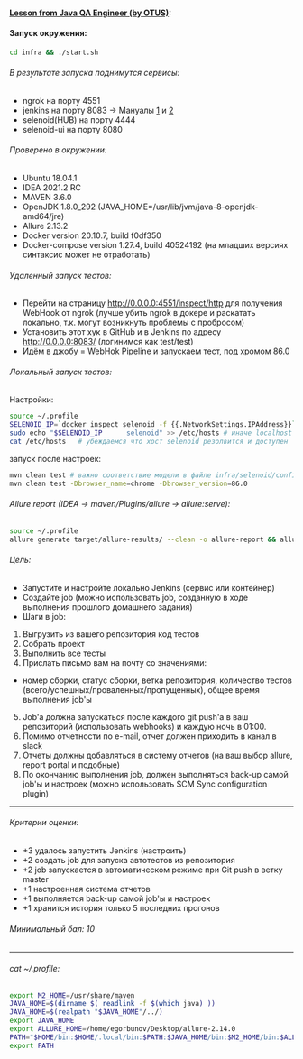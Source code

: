 #### [Lesson from Java QA Engineer (by OTUS)][link]:
#### Запуск окружения:
```bash
cd infra && ./start.sh
```
###### В результате запуска поднимутся сервисы:
- ngrok на порту 4551
- jenkins на порту 8083 -> Мануалы [1][Jenkins-docker-compose] и [2][jenkinsTutorial]
- selenoid(HUB) на порту 4444
- selenoid-ui на порту 8080

###### Проверено в окружении:
- Ubuntu 18.04.1
- IDEA 2021.2 RC
- MAVEN 3.6.0
- OpenJDK 1.8.0_292 (JAVA_HOME=/usr/lib/jvm/java-8-openjdk-amd64/jre)
- Allure 2.13.2
- Docker version 20.10.7, build f0df350 
- Docker-compose version 1.27.4, build 40524192 (на младших версиях синтаксис может не отработать)

###### Удаленный запуск тестов:
- Перейти на страницу http://0.0.0.0:4551/inspect/http для получения WebHook от ngrok (лучше убить ngrok в докере и раскатать локально, т.к. могут возникнуть проблемы с пробросом)
- Установить этот хук в GitHub и в Jenkins по адресу http://0.0.0.0:8083/ (логинимся как test/test)
- Идём в джобу = WebHok Pipeline и запускаем тест, под хромом 86.0

###### Локальный запуск тестов:
Настройки:
```bash
source ~/.profile
SELENOID_IP=`docker inspect selenoid -f {{.NetworkSettings.IPAddress}}`
sudo echo "$SELENOID_IP      selenoid" >> /etc/hosts # иначе localhost не разрезолвит имя=selenoid
cat /etc/hosts   # убеждаемся что хост selenoid резолвится и доступен
```
запуск после настроек:
```bash
mvn clean test # важно соответствие модели в файле infra/selenoid/config/browsers.json
mvn clean test -Dbrowser_name=chrome -Dbrowser_version=86.0
```

###### Allure report (IDEA -> maven/Plugins/allure -> allure:serve):
```bash
source ~/.profile
allure generate target/allure-results/ --clean -o allure-report && allure open
```

###### Цель:
- Запустите и настройте локально Jenkins (сервис или контейнер)
- Создайте job (можно использовать job, созданную в ходе выполнения прошлого домашнего задания) 
- Шаги в job:
1) Выгрузить из вашего репозитория код тестов
2) Собрать проект
3) Выполнить все тесты
4) Прислать письмо вам на почту со значениями:
- номер сборки, статус сборки, ветка репозитория, количество тестов (всего/успешных/проваленных/пропущенных), общее время выполнения job'ы
5) Job'а должна запускаться после каждого git push'а в ваш репозиторий (использовать webhooks) и каждую ночь в 01:00. 
6) Помимо отчетности по e-mail, отчет должен приходить в канал в slack 
7) Отчеты должны добавляться в систему отчетов (на ваш выбор allure, report portal и подобные) 
8) По окончанию выполнения job, должен выполняться back-up самой job'ы и настроек (можно использовать SCM Sync configuration plugin)
---
###### Критерии оценки:
- +3 удалось запустить Jenkins (настроить) 
- +2 создать job для запуска автотестов из репозитория 
- +2 job запускается в автоматическом режиме при Git push в ветку master 
- +1 настроенная система отчетов 
- +1 выполняется back-up самой job'ы и настроек 
- +1 хранится история только 5 последних прогонов

###### Минимальный бал: 10

---
###### cat ~/.profile:
```bash
export M2_HOME=/usr/share/maven
JAVA_HOME=$(dirname $( readlink -f $(which java) ))
JAVA_HOME=$(realpath "$JAVA_HOME"/../)
export JAVA_HOME
export ALLURE_HOME=/home/egorbunov/Desktop/allure-2.14.0
PATH="$HOME/bin:$HOME/.local/bin:$PATH:$JAVA_HOME/bin:$M2_HOME/bin:$ALLURE_HOME/bin"
export PATH

```

[//]: # (These are reference links used in the body of this note and get stripped out when the markdown processor does its job. There is no need to format nicely because it shouldn't be seen. Thanks SO - http://stackoverflow.com/questions/4823468/store-comments-in-markdown-syntax)

[link]: <https://otus.ru/learning/102096/>
[Jenkins-docker-compose]: <https://adamtheautomator.com/jenkins-docker/>
[ngrok-docker-compose]: <https://github.com/shkoliar/docker-ngrok>
[jenkinsTutorial]: <https://github.com/liberstein/JenkinsImageTutorial>
